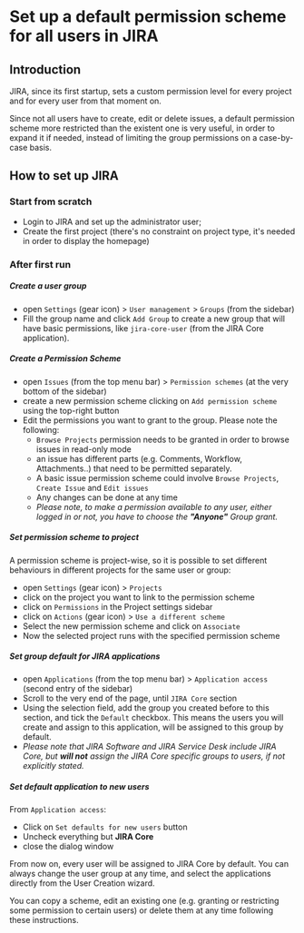 # Set up a default permission scheme for all users in JIRA

## Introduction
JIRA, since its first startup, sets a custom permission level for every project and for every user from that moment on.

Since not all users have to create, edit or delete issues, a default permission scheme more restricted than the existent one is very useful, in order to expand it if needed, instead of limiting the group permissions on a case-by-case basis.

## How to set up JIRA

### Start from scratch
- Login to JIRA and set up the administrator user;
- Create the first project (there's no constraint on project type, it's needed in order to display the homepage)

### After first run
##### Create a user group
 - open `Settings` (gear icon) > `User management` > `Groups` (from the sidebar)
 - Fill the group name and click `Add Group` to create a new group that will have basic permissions, like `jira-core-user` (from the JIRA Core application).

##### Create a Permission Scheme

 - open `Issues` (from the top menu bar) > `Permission schemes` (at the very bottom of the sidebar)
 - create a new permission scheme clicking on `Add permission scheme` using the top-right button
 - Edit the permissions you want to grant to the group. Please note the following:
    - `Browse Projects` permission needs to be granted in order to browse issues in read-only mode
    - an issue has different parts (e.g. Comments, Workflow, Attachments..) that need to be permitted separately. 
    - A basic issue permission scheme could involve `Browse Projects`, `Create Issue` and `Edit issues`
    - Any changes can be done at any time
    - *Please note, to make a permission available to any user, either logged in or not, you have to choose the **"Anyone"** Group grant.*

##### Set permission scheme to project
A permission scheme is project-wise, so it is possible to set different behaviours in different projects for the same user or group:
- open `Settings` (gear icon) > `Projects`
- click on the project you want to link to the permission scheme
- click on `Permissions` in the Project settings sidebar
- click on `Actions` (gear icon) > `Use a different scheme`
- Select the new permission scheme and click on `Associate`
- Now the selected project runs with the specified permission scheme


##### Set group default for JIRA applications
- open `Applications` (from the top menu bar) > `Application access` (second entry of the sidebar)
- Scroll to the very end of the page, until `JIRA Core` section
- Using the selection field, add the group you created before to this section, and tick the `Default` checkbox. This means the users you will create and assign to this application, will be assigned to this group by default. 
- *Please note that JIRA Software and JIRA Service Desk include JIRA Core, but **will not** assign the JIRA Core specific groups to users, if not explicitly stated.*

##### Set default application to new users
From `Application access`:
- Click on `Set defaults for new users` button
- Uncheck everything but **JIRA Core**
- close the dialog window

From now on, every user will be assigned to JIRA Core by default. You can always change the user group at any time, and select the applications directly from the User Creation wizard.

You can copy a scheme, edit an existing one (e.g. granting or restricting some permission to certain users) or delete them at any time following these instructions.


